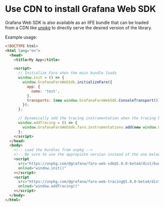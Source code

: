 # Use CDN to install Grafana Web SDK

Grafana Web SDK is also available as an IIFE bundle that can be loaded from a CDN like [unpkg][unpkg] to
directly serve the desired version of the library.

Example usage:

```html
<!DOCTYPE html>
<html lang="en">
  <head>
    <title>My App</title>

    <script>
      // Initialize Faro when the main bundle loads
      window.init = () => {
        window.GrafanaFaroWebSdk.initializeFaro({
          app: {
            name: 'test',
          },
          transports: [new window.GrafanaFaroWebSdk.ConsoleTransport()],
        });
      };

      // Dynamically add the tracing instrumentation when the tracing bundle loads
      window.addTracing = () => {
        window.GrafanaFaroWebSdk.faro.instrumentations.add(new window.GrafanaFaroWebTracing.TracingInstrumentation());
      };
    </script>
  </head>
  <body>
    <!-- Load the bundles from unpkg -->
    <!-- Be sure to use the appropiate version instead of the one below -->
    <script
      src="https://unpkg.com/@grafana/faro-web-sdk@1.0.0-beta4/dist/bundle/faro-web-sdk.iife.js"
      onload="window.init()"
    ></script>
    <script
      src="https://unpkg.com/@grafana/faro-web-tracing@1.0.0-beta4/dist/bundle/faro-web-tracing.iife.js"
      onload="window.addTracing()"
    ></script>
  </body>
</html>
```

[unpkg]: https://unpkg.com/
